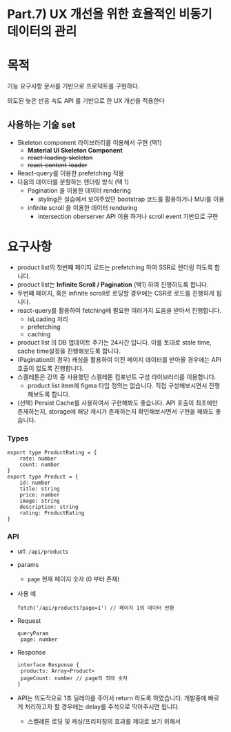 # Part.7) UX 개선을 위한 효율적인 비동기 데이터의 관리

# 목적

기능 요구사항 문서를 기반으로 프로덕트를 구현하다.

의도된 늦은 반응 속도 API 를 기반으로 한 UX 개선을 적용한다

## 사용하는 기술 set

- Skeleton component 라이브러리를 이용해서 구현 (택1)
  - **Material UI Skeleton Component**
  - ~~react-loading-skeleton~~
  - ~~react-content-loader~~
- React-query를 이용한 prefetching 적용
- 다음의 데이터를 분할하는 렌더링 방식 (택 1)
  - Pagination 을 이용한 데이터 rendering
    - styling은 실습에서 보여주었던 bootstrap 코드를 활용하거나 MUI를 이용
  - infinite scroll  을 이용한 데이터 rendering
    - intersection oberserver API 이용 하거나 scroll event 기반으로 구현

# 요구사항

- product list의 첫번쨰 페이지 로드는 prefetching 하여 SSR로 렌더링 하도록 합니다.
- product list는 **Infinite Scroll / Pagination** (택1) 하여 진행하도록 합니다.
- 두번쨰 페이지, 혹은 infinite scroll로 로딩할 경우에는 CSR로 로드를 진행하게 됩니다.
- react-query를 활용하여 fetching에 필요한 여러가지 도움을 받아서 진행합니다.
  - isLoading 처리
  - prefetching
  - caching
- product list 의 DB 업데이트 주기는 24시간 입니다. 이를 토대로 stale time, cache time설정을 진행해보도록 합니다.
- (Pagination의 경우) 캐싱을 활용하여 이전 페이지 데이터를 받아올 경우에는 API 호출이 없도록 진행합니다.
- 스켈레톤은 강의 중 사용했던 스켈레톤 컴포넌트 구성 라이브러리를 이용합니다.
  - product list item에 figma 타입 정의는 없습니다. 직접 구성해보시면서 진행해보도록 합니다.
- (선택) Persist Cache를 사용하여서 구현해봐도 좋습니다. API 호출이 최초에만 존재하는지, storage에 해당 캐시가 존재하는지 확인해보시면서 구현을 해봐도 좋습니다.

### Types

```
export type ProductRating = {
    rate: number
    count: number
}
export type Product = {
    id: number
    title: string
    price: number
    image: string
    description: string
    rating: ProductRating
}
```

### API

- url: `/api/products`
- params
  - `page` 현재 페이지 숫자 (0 부터 존재)
- 사용 예

    ```
    fetch('/api/products?page=1') // 페이지 1의 데이터 반환
    ```

- Request

    ```
    queryParam
     page: number
    ```

- Response

    ```
    interface Response {
     products: Array<Product>
     pageCount: number // page의 최대 숫자
    }
    ```

- API는 의도적으로 1초 딜레이를 주어서 return 하도록 하였습니다. 개발중에 빠르게 처리하고자 할 경우에는 delay를 주석으로 막아주시면 됩니다.
  - 스켈레톤 로딩 및 캐싱/프리피칭의 효과를 제대로 보기 위해서
